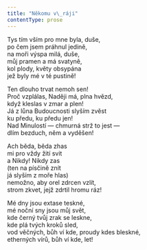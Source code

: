 ```yaml
---
title: "Někomu v\_ráji"
contentType: prose
---
```


  

Tys tím vším pro mne byla, duše,  
po čem jsem práhnul jedině,  
na moři výspa milá, duše,  
můj pramen a má svatyně,  
kol plody, květy obsypána  
jež byly mé v té pustině!

  

Ten dlouho trvat nemoh sen!  
Proč vzplálas, Naději má, plna hvězd,  
když kleslas v zmar a plen!  
Já z lůna Budoucnosti slyším zvěst  
ku předu, ku předu jen!  
Nad Minulostí — chmurná strž to jest —  
dlím bezduch, něm a vyděšen!

  

Ach běda, běda zhas  
mi pro vždy žití svit  
a Nikdy! Nikdy zas  
(ten na písčině znít  
já slyším z moře hlas)  
nemožno, aby orel zdrcen vzlít,  
strom zkvet, jejž zdrtil hromu ráz!

  

Mé dny jsou extase teskné,  
mé noční sny jsou můj svět,  
kde černý tvůj zrak se leskne,  
kde plá tvých kroků sled,  
vod věčných, bůh ví kde, proudy kdes bleskné,  
etherných vírů, bůh ví kde, let!
